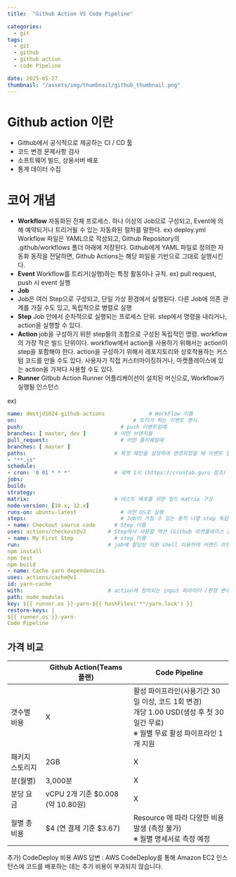 ```yaml
---
title:  "Github Action VS Code Pipeline"

categories:
  - git
tags:
  - git 
  - github
  - github action
  - code Pipeline

date: 2025-05-27
thumbnail: "/assets/img/thumbnail/github_thumbnail.png"
---
```



# Github action 이란
- Github에서 공식적으로 제공하는 CI / CD 툴
- 코드 변경 문제사항 검사
- 소프트웨어 빌드, 상용서버 배포
- 통계 데이터 수집

# 코어 개념

- **Workflow**
자동화된 전체 프로세스. 하나 이상의 Job으로 구성되고, Event에 의해 예약되거나 트리거될 수 있는 자동화된 절차를 말한다. ex) deploy.yml
Workflow 파일은 YAML으로 작성되고, Github Repository의 .github/workflows 폴더 아래에 저장된다. Github에게 YAML 파일로 정의한 자동화 동작을 전달하면, Github Actions는 해당 파일을 기반으로 그대로 실행시킨다.
- **Event**
Workflow를 트리거(실행)하는 특정 활동이나 규칙. ex) pull request, push 시 event 실행
- **Job**
- Job은 여러 Step으로 구성되고, 단일 가상 환경에서 실행된다. 다른 Job에 의존 관계를 가질 수도 있고, 독립적으로 병렬로 실행
- **Step**
Job 안에서 순차적으로 실행되는 프로세스 단위. step에서 명령을 내리거나, action을 실행할 수 있다.
- **Action**
job을 구성하기 위한 step들의 조합으로 구성된 독립적인 명령. workflow의 가장 작은 빌드 단위이다. workflow에서 action을 사용하기 위해서는 action이 step을 포함해야 한다. action을 구성하기 위해서 레포지토리와 상호작용하는 커스텀 코드를 만들 수도 있다. 사용자가 직접 커스터마이징하거나, 마켓플레이스에 있는 action을 가져다 사용할 수도 있다.
- **Runner**
Gitbub Action Runner 어플리케이션이 설치된 머신으로, Workflow가 실행될 인스턴스

ex)
```yaml
name: dmstjd1024-github-actions              # WorkFlow 이름
on:                                     # 트리거 하는 이벤트 명시
push:                               # push 이벤트일때
branches: [ master, dev ]         # 어떤 브랜치들
pull_request:                       # 어떤 풀리퀘일때
branches: [ master ]
paths:                            # 특정 패턴을 설정하여 변경되었을 때 이벤트 실행
- "**.js"
schedule:
- cron: '0 01 * * *'              # 새벽 1시 (https://crontab.guru 참조)
jobs:
build:
strategy:
matrix:                           # 테스트 배포를 위한 빌드 matrix 구성
node-version: [10.x, 12.x]
runs-on: ubuntu-latest              # 어떤 OS로 실행
steps:                              # Job이 가질 수 있는 동작 나열 step 독립적 프로세스
- name: Checkout source code      # Step 이름
uses: actions/checkout@v2       # Step에서 사용할 액션 (Github 마켓플레이스 action 사용가능)
- name: My First Step             # step 이름
run:                            # job에 할당된 자원 shell 이용하여 커맨드 라인 실행
npm install
npm test
npm build
- name: Cache yarn dependencies
uses: actions/cache@v1
id: yarn-cache
with:                           # action에 정의되는 input 파라미터 (환경 변수)
path: node_modules
key: ${{ runner.os }}-yarn-${{ hashFiles('**/yarn.lock') }}
restore-keys: |               
${{ runner.os }}-yarn-
Code Pipeline
```

## 가격 비교

 
|                | Github Action(Teams 플랜) | Code Pipeline                                                                                |
|----------------|-------------------------|----------------------------------------------------------------------------------------------|
|갯수별 비용| X| 활성 파이프라인(사용기간 30일 이상, 코드 1회 변경)<br/> 개당 1.00 USD(생성 후 첫 30일간 무료) <br/>※ 월별 무료 활성 파이프라인 1개 지원 |
|패키지 스토리지| 2GB| X|
|분(월별)| 3,000분| X|
|분당 요금| vCPU 2개 기준 $0.008 (약 10.80원)| X|
|월별 총 비용| $4 (연 결제 기준 $3.67)| Resource 에 따라 다양한 비용 발생 (측정 불가) <br/> ※ 월별 명세서로 측정 예정|


추가) CodeDeploy 비용
AWS 답변 : AWS CodeDeploy를 통해 Amazon EC2 인스턴스에 코드를 배포하는 데는 추가 비용이 부과되지 않습니다.